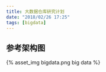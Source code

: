 ```yaml
---
title: 大数据仓库研究计划
date: "2018/02/26 17:25"
tags: [bigdata]
---
```


## 参考架构图
{% asset_img bigdata.png big data %}